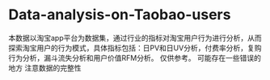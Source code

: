 # Data-analysis-on-Taobao-users
本数据以淘宝app平台为数据集，通过行业的指标对淘宝用户行为进行分析，从而探索淘宝用户的行为模式，具体指标包括：日PV和日UV分析，付费率分析，复购行为分析，漏斗流失分析和用户价值RFM分析。
仅供参考。
可能存在一些错误的地方
注意数据的完整性